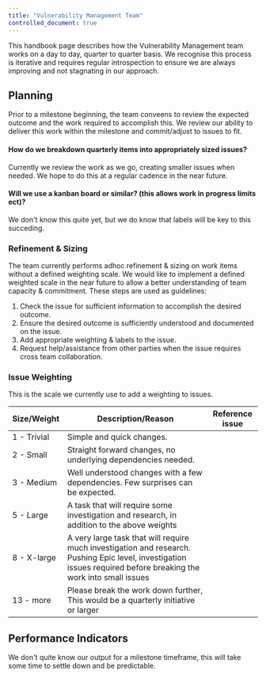 ```yaml
---
title: "Vulnerability Management Team"
controlled_document: true
---
```


This handbook page describes how the Vulnerability Management team works on a day to day, quarter to quarter basis.
We recognise this process is iterative and requires regular introspection to ensure we are always improving and not stagnating in our approach.


## Planning

Prior to a milestone beginning, the team conveens to review the expected outcome and the work required to accomplish this. We review our ability to deliver this work within the milestone and commit/adjust to issues to fit.

#### How do we breakdown quarterly items into appropriately sized issues?

Currently we review the work as we go, creating smaller issues when needed. We hope to do this at a regular cadence in the near future.


#### Will we use a kanban board or similar? (this allows work in progress limits ect)?

We don't know this quite yet, but we do know that labels will be key to this succeding.


### Refinement & Sizing

The team currently performs adhoc refinement & sizing on work items without a defined weighting scale. We would like to implement a defined weighted scale in the near future to allow a better understanding of team capacity & commitment.
These steps are used as guidelines:
1. Check the issue for sufficient information to accomplish the desired outcome.
1. Ensure the desired outcome is sufficiently understood and documented on the issue.
1. Add appropriate weighting & labels to the issue.
1. Request help/assistance from other parties when the issue requires cross team collaboration.


### Issue Weighting

This is the scale we currently use to add a weighting to issues.

|Size/Weight|Description/Reason|Reference issue|
|---|---|---|
|1 - Trivial| Simple and quick changes.| |
|2 - Small | Straight forward changes, no underlying dependencies needed.||
|3 - Medium | Well understood changes with a few dependencies. Few surprises can be expected. | |
|5 - Large | A task that will require some investigation and research, in addition to the above weights| |
|8 - X-large | A very large task that will require much investigation and research. Pushing Epic level, investigation issues required before breaking the work into small issues ||
|13 - more | Please break the work down further, This would be a quarterly initiative or larger ||


## Performance Indicators

We don't quite know our output for a milestone timeframe, this will take some time to settle down and be predictable.
